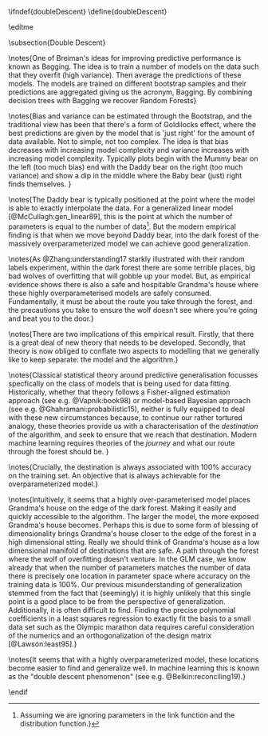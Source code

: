 \ifndef{doubleDescent}
\define{doubleDescent}

\editme

\subsection{Double Descent}

\notes{One of Breiman's ideas for improving predictive performance is
known as Bagging. The idea is to train a number of models on the data
such that they overfit (high variance). Then average the predictions
of these models. The models are trained on different bootstrap samples
and their predictions are aggregated giving us the acronym,
Bagging. By combining decision trees with Bagging we recover Random
Forests}

\notes{Bias and variance can be estimated through the Bootstrap, and
the traditional view has been that there's a form of Goldilocks
effect, where the best predictions are given by the model that is
'just right' for the amount of data available. Not to simple, not too
complex. The idea is that bias decreases with increasing model
complexity and variance increases with increasing model
complexity. Typically plots begin with the Mummy bear on the left (too
much bias) end with the Daddy bear on the right (too much variance)
and show a dip in the middle where the Baby bear (just) right finds
themselves. }

\notes{The Daddy bear is typically positioned at the point where the
model is able to exactly interpolate the data. For a generalized
linear model [@McCullagh:gen_linear89], this is the point at which the
number of parameters is equal to the number of data[^assuming]. But
the modern empirical finding is that when we move beyond Daddy bear,
into the dark forest of the massively overparameterized model we can
achieve good generalization.

[^assuming]: Assuming we are ignoring parameters in the link function and the distribution function.}

\notes{As @Zhang:understanding17 starkly illustrated with
their random labels experiment, within the dark forest there are some
terrible places, big bad wolves of overfitting that will gobble up
your model. But, as empirical evidence shows there is also a safe and
hospitable Grandma's house where these highly overparameterised models
are safely consumed. Fundamentally, it must be about the route you
take through the forest, and the precautions you take to ensure the
wolf doesn't see where you're going and beat you to the door.}

\notes{There are two implications of this empirical result. Firstly,
that there is a great deal of new theory that needs to be
developed. Secondly, that theory is now obliged to conflate two
aspects to modelling that we generally like to keep separate: the
model and the algorithm.}

\notes{Classical statistical theory around predictive generalisation
focusses specfically on the class of models that is being used for
data fitting. Historically, whether that theory follows a
Fisher-aligned estimation approach (see e.g. @Vapnik:book98) or
model-based Bayesian approach (see e.g. @Ghahramani:probabilistic15),
neither is fully equipped to deal with these new circumstances
because, to continue our rather tortured analogy, these theories
provide us with a characterisation of the *destination* of the
algorithm, and seek to ensure that we reach that destination. Modern
machine learning requires theories of the *journey* and what our route
through the forest should be. }

\notes{Crucially, the destination is always associated with 100%
accuracy on the training set. An objective that is always achievable
for the overparameterized model.}

\notes{Intuitively, it seems that a highly over-parameterised model
places Grandma's house on the edge of the dark forest. Making it
easily and quickly accessible to the algorithm. The larger the model,
the more exposed Grandma's house becomes. Perhaps this is due to some
form of blessing of dimensionality brings Grandma's house closer to
the edge of the forest in a high dimensional stting. Really we should
think of Grandma's house as a low dimensional manifold of destinations
that are safe. A path through the forest where the wolf of overfitting
doesn't venture. In the GLM case, we know already that when the number
of parameters matches the number of data there is precisely one
location in parameter space where accuracy on the training data is
100%. Our previous misunderstanding of generalization stemmed from the
fact that (seemingly) it is highly unlikely that this single point is
a good place to be from the perspective of
generalization. Additionally, it is often difficult to find. Finding
the precise polynomial coefficients in a least squares regression to
exactly fit the basis to a small data set such as the Olympic marathon
data requires careful consideration of the numerics and an
orthogonalization of the design matrix [@Lawson:least95].}

\notes{It seems that with a highly overparameterized model, these
locations become easier to find and generalize well. In machine
learning this is known as the "double descent phenomenon" (see
e.g. @Belkin:reconciling19).}

\endif
